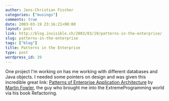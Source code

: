 ```yaml
---
author: Jens-Christian Fischer
categories: ["musings"]
comments: true
date: 2003-03-19 23:16:21+00:00
layout: post
link: http://blog.invisible.ch/2003/03/19/patterns-in-the-enterprise/
slug: patterns-in-the-enterprise
tags: ["blog"]
title: Patterns in the Enterprise
type: post
wordpress_id: 39
---
```


One project I'm working on has me working with different databases and Java objects. I needed some pointers on design and was given this incredible great link: [Patterns of Enterprise Application Architecture](http://www.amazon.com/exec/obidos/ASIN/0321127420/104-9858283-2273501) by [Martin Fowler](http://www.martinfowler.com), the guy who brought me into the ExtremeProgramming world via his book Refactoring.
